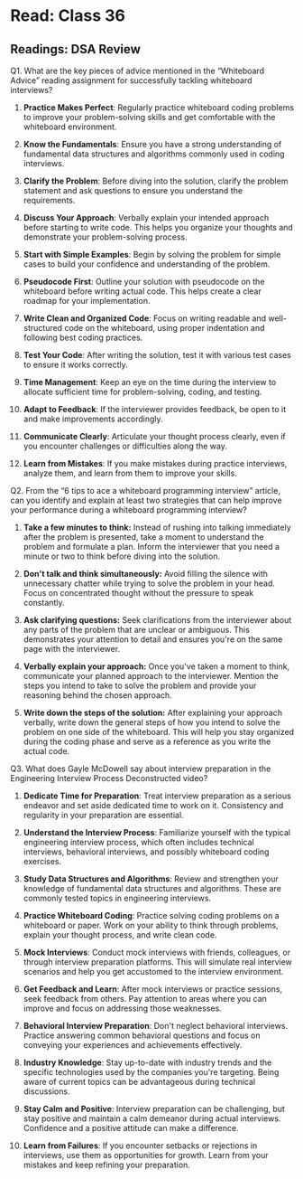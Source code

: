 # Read: Class 36

## Readings: DSA Review

Q1. What are the key pieces of advice mentioned in the “Whiteboard Advice” reading assignment for successfully tackling whiteboard interviews?

1. **Practice Makes Perfect**: Regularly practice whiteboard coding problems to improve your problem-solving skills and get comfortable with the whiteboard environment.

2. **Know the Fundamentals**: Ensure you have a strong understanding of fundamental data structures and algorithms commonly used in coding interviews.

3. **Clarify the Problem**: Before diving into the solution, clarify the problem statement and ask questions to ensure you understand the requirements.

4. **Discuss Your Approach**: Verbally explain your intended approach before starting to write code. This helps you organize your thoughts and demonstrate your problem-solving process.

5. **Start with Simple Examples**: Begin by solving the problem for simple cases to build your confidence and understanding of the problem.

6. **Pseudocode First**: Outline your solution with pseudocode on the whiteboard before writing actual code. This helps create a clear roadmap for your implementation.

7. **Write Clean and Organized Code**: Focus on writing readable and well-structured code on the whiteboard, using proper indentation and following best coding practices.

8. **Test Your Code**: After writing the solution, test it with various test cases to ensure it works correctly.

9. **Time Management**: Keep an eye on the time during the interview to allocate sufficient time for problem-solving, coding, and testing.

10. **Adapt to Feedback**: If the interviewer provides feedback, be open to it and make improvements accordingly.

11. **Communicate Clearly**: Articulate your thought process clearly, even if you encounter challenges or difficulties along the way.

12. **Learn from Mistakes**: If you make mistakes during practice interviews, analyze them, and learn from them to improve your skills.

Q2. From the “6 tips to ace a whiteboard programming interview” article, can you identify and explain at least two strategies that can help improve your performance during a whiteboard programming interview?

1. **Take a few minutes to think:** Instead of rushing into talking immediately after the problem is presented, take a moment to understand the problem and formulate a plan. Inform the interviewer that you need a minute or two to think before diving into the solution.

2. **Don't talk and think simultaneously:** Avoid filling the silence with unnecessary chatter while trying to solve the problem in your head. Focus on concentrated thought without the pressure to speak constantly.

3. **Ask clarifying questions:** Seek clarifications from the interviewer about any parts of the problem that are unclear or ambiguous. This demonstrates your attention to detail and ensures you're on the same page with the interviewer.

4. **Verbally explain your approach:** Once you've taken a moment to think, communicate your planned approach to the interviewer. Mention the steps you intend to take to solve the problem and provide your reasoning behind the chosen approach.

5. **Write down the steps of the solution:** After explaining your approach verbally, write down the general steps of how you intend to solve the problem on one side of the whiteboard. This will help you stay organized during the coding phase and serve as a reference as you write the actual code.

Q3. What does Gayle McDowell say about interview preparation in the Engineering Interview Process Deconstructed video?

1. **Dedicate Time for Preparation**: Treat interview preparation as a serious endeavor and set aside dedicated time to work on it. Consistency and regularity in your preparation are essential.

2. **Understand the Interview Process**: Familiarize yourself with the typical engineering interview process, which often includes technical interviews, behavioral interviews, and possibly whiteboard coding exercises.

3. **Study Data Structures and Algorithms**: Review and strengthen your knowledge of fundamental data structures and algorithms. These are commonly tested topics in engineering interviews.

4. **Practice Whiteboard Coding**: Practice solving coding problems on a whiteboard or paper. Work on your ability to think through problems, explain your thought process, and write clean code.

5. **Mock Interviews**: Conduct mock interviews with friends, colleagues, or through interview preparation platforms. This will simulate real interview scenarios and help you get accustomed to the interview environment.

6. **Get Feedback and Learn**: After mock interviews or practice sessions, seek feedback from others. Pay attention to areas where you can improve and focus on addressing those weaknesses.

7. **Behavioral Interview Preparation**: Don't neglect behavioral interviews. Practice answering common behavioral questions and focus on conveying your experiences and achievements effectively.

8. **Industry Knowledge**: Stay up-to-date with industry trends and the specific technologies used by the companies you're targeting. Being aware of current topics can be advantageous during technical discussions.

9. **Stay Calm and Positive**: Interview preparation can be challenging, but stay positive and maintain a calm demeanor during actual interviews. Confidence and a positive attitude can make a difference.

10. **Learn from Failures**: If you encounter setbacks or rejections in interviews, use them as opportunities for growth. Learn from your mistakes and keep refining your preparation.
